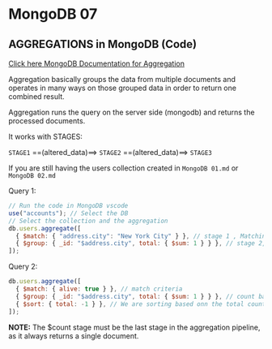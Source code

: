 # MongoDB 07

## AGGREGATIONS in MongoDB (Code)

[Click here MongoDB Documentation for Aggregation](https://www.mongodb.com/docs/atlas/atlas-sp/stream-aggregation/)

Aggregation basically groups the data from multiple documents and operates in many ways on those grouped data in order to return one combined result.

Aggregation runs the query on the server side (mongodb) and returns the processed documents.

It works with STAGES:

`STAGE1` ==(altered_data)==> `STAGE2` ==(altered_data)==> `STAGE3`

If you are still having the users collection created in `MongoDB 01.md` or `MongoDB 02.md`

Query 1:

```js
// Run the code in MongoDB vscode
use("accounts"); // Select the DB
// Select the collection and the aggregation
db.users.aggregate([
  { $match: { "address.city": "New York City" } }, // stage 1 , Matching the address, city to 'New York City' with $match
  { $group: { _id: "$address.city", total: { $sum: 1 } } }, // stage 2, Group them to output as needed
]);
```

Query 2:

```js
db.users.aggregate([
  { $match: { alive: true } }, // match criteria
  { $group: { _id: "$address.city", total: { $sum: 1 } } }, // count based on address.city which we mention in _id
  { $sort: { total: -1 } }, // We are sorting based onn the total count in desc by mentioning -1
]);
```

**NOTE:** The $count stage must be the last stage in the aggregation pipeline, as it always returns a single document.
